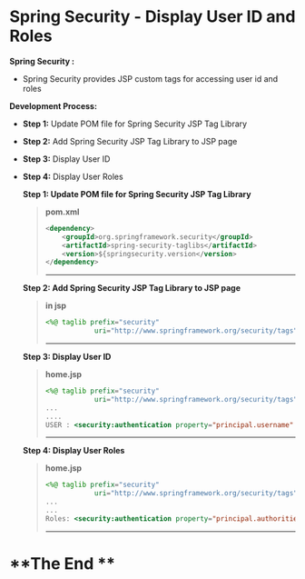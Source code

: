 # Spring Security - Display User ID and Roles



**Spring Security :**

- Spring Security provides JSP custom tags for accessing user id and roles



**Development Process:**

- **Step 1:** Update POM file for Spring Security JSP Tag Library

- **Step 2:** Add Spring Security JSP Tag Library to JSP page

- **Step 3:** Display User ID

- **Step 4:** Display User Roles

  

  **Step 1: Update POM file for Spring Security JSP Tag Library**

  > **pom.xml**
  >
  > ```xml
  > <dependency>
  > 	<groupId>org.springframework.security</groupId>
  >     <artifactId>spring-security-taglibs</artifactId>
  >     <version>${springsecurity.version</version>
  > </dependency>
  > ```
  >
  > ****

  

  **Step 2: Add Spring Security JSP Tag Library to JSP page**

  > **in jsp**
  >
  > ```jsp
  > <%@ taglib prefix="security"
  >     		uri="http://www.springframework.org/security/tags" %>
  > ```
  >
  > ****

  

  **Step 3: Display User ID**

  > **home.jsp**
  >
  > ```jsp
  > <%@ taglib prefix="security" 
  > 			uri="http://www.springframework.org/security/tags" %>
  > ...
  > ....
  > USER : <security:authentication property="principal.username" />
  > ```
  >
  > ****

  

   **Step 4: Display User Roles**

  > **home.jsp**
  >
  > ```jsp
  > <%@ taglib prefix="security"
  > 			uri="http://www.springframework.org/security/tags" %>
  > ...
  > ...
  > Roles: <security:authentication property="principal.authorities" />
  > ```
  >
  > ****

  

# **The End **

